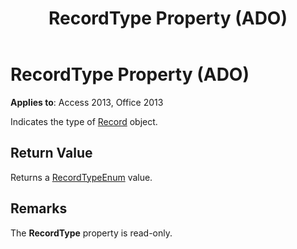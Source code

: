 ﻿---
title: RecordType Property (ADO)
TOCTitle: RecordType Property (ADO)
ms:assetid: a42001a6-7312-162d-dd71-c82f8c9d527f
ms:mtpsurl: https://msdn.microsoft.com/library/JJ249762(v=office.15)
ms:contentKeyID: 48546806
ms.date: 09/18/2015
mtps_version: v=office.15
---

# RecordType Property (ADO)


**Applies to**: Access 2013, Office 2013

Indicates the type of [Record](record-object-ado.md) object.

## Return Value

Returns a [RecordTypeEnum](recordtypeenum.md) value.

## Remarks

The **RecordType** property is read-only.

